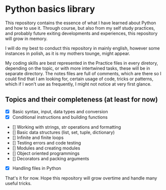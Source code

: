 # Python basics library
This repository contains the essence of what I have learned about Python and how to use it. Through course, but also from my self study practices, and probably future exiting developments and experiences, this repository will grow in memory.

I will do my best to conduct this repository in mainly english, however some instances in polish, as it is my mothers tounge, might appear.

My coding skills are best represented in the Practice files in every diretory, depending on the topic, or with more intertwined tasks, these will be in separate directory.
The notes files are full of comments, which are there so I could find that I am looking for, certain usage of code, tricks or patterns, which if I won't use as frequently, I might not notice at very first glance.

## Topics and their completeness (at least for now)

- [x] Basic syntax, input, data types and conversion 
- [x] Conditional instructions and building functions
- [] Working with strings, str operations and formatting
- [] Basic data structures (list, set, tuple, dictionary)
- [] Infinite and finite loops
- [] Testing errors and code testing
- [] Modules and creating modules
- [] Object oriented programmings
- [] Decorators and packing arguments
- [x] Handling files in Python

That's it for now. Hope this repository will grow overtime and handle many useful tricks. 